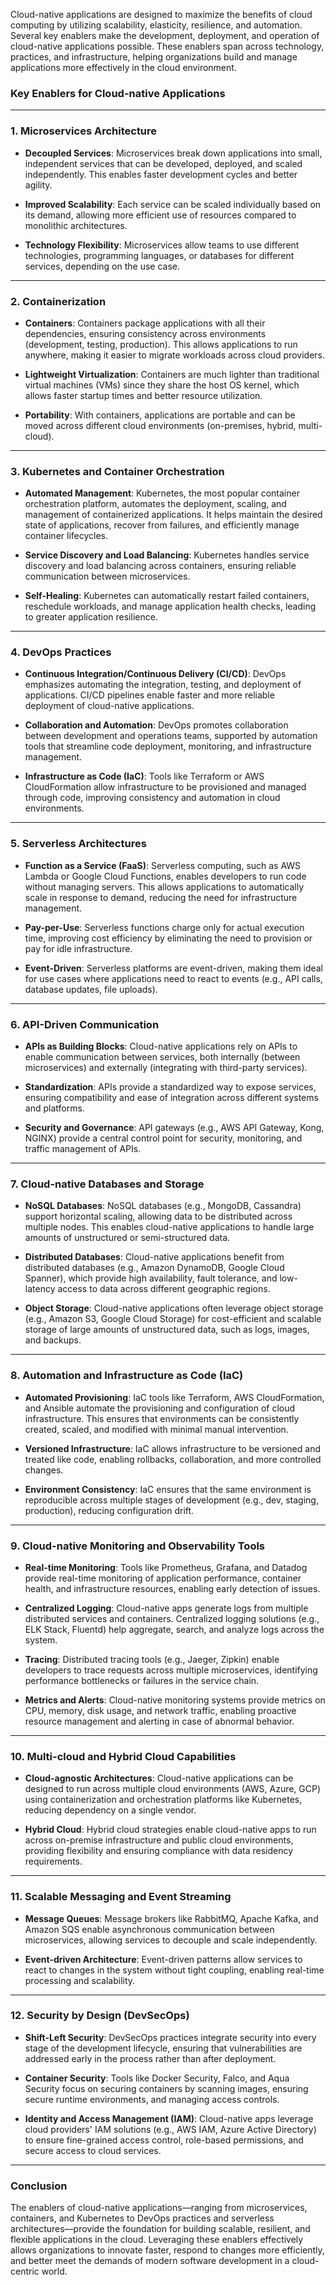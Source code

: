 Cloud-native applications are designed to maximize the benefits of cloud computing by utilizing scalability, elasticity, resilience, and automation. Several key enablers make the development, deployment, and operation of cloud-native applications possible. These enablers span across technology, practices, and infrastructure, helping organizations build and manage applications more effectively in the cloud environment.

### Key Enablers for Cloud-native Applications

---

### 1. **Microservices Architecture**

- **Decoupled Services**: Microservices break down applications into small, independent services that can be developed, deployed, and scaled independently. This enables faster development cycles and better agility.
  
- **Improved Scalability**: Each service can be scaled individually based on its demand, allowing more efficient use of resources compared to monolithic architectures.

- **Technology Flexibility**: Microservices allow teams to use different technologies, programming languages, or databases for different services, depending on the use case.

---

### 2. **Containerization**

- **Containers**: Containers package applications with all their dependencies, ensuring consistency across environments (development, testing, production). This allows applications to run anywhere, making it easier to migrate workloads across cloud providers.
  
- **Lightweight Virtualization**: Containers are much lighter than traditional virtual machines (VMs) since they share the host OS kernel, which allows faster startup times and better resource utilization.

- **Portability**: With containers, applications are portable and can be moved across different cloud environments (on-premises, hybrid, multi-cloud).

---

### 3. **Kubernetes and Container Orchestration**

- **Automated Management**: Kubernetes, the most popular container orchestration platform, automates the deployment, scaling, and management of containerized applications. It helps maintain the desired state of applications, recover from failures, and efficiently manage container lifecycles.

- **Service Discovery and Load Balancing**: Kubernetes handles service discovery and load balancing across containers, ensuring reliable communication between microservices.

- **Self-Healing**: Kubernetes can automatically restart failed containers, reschedule workloads, and manage application health checks, leading to greater application resilience.

---

### 4. **DevOps Practices**

- **Continuous Integration/Continuous Delivery (CI/CD)**: DevOps emphasizes automating the integration, testing, and deployment of applications. CI/CD pipelines enable faster and more reliable deployment of cloud-native applications.

- **Collaboration and Automation**: DevOps promotes collaboration between development and operations teams, supported by automation tools that streamline code deployment, monitoring, and infrastructure management.

- **Infrastructure as Code (IaC)**: Tools like Terraform or AWS CloudFormation allow infrastructure to be provisioned and managed through code, improving consistency and automation in cloud environments.

---

### 5. **Serverless Architectures**

- **Function as a Service (FaaS)**: Serverless computing, such as AWS Lambda or Google Cloud Functions, enables developers to run code without managing servers. This allows applications to automatically scale in response to demand, reducing the need for infrastructure management.

- **Pay-per-Use**: Serverless functions charge only for actual execution time, improving cost efficiency by eliminating the need to provision or pay for idle infrastructure.

- **Event-Driven**: Serverless platforms are event-driven, making them ideal for use cases where applications need to react to events (e.g., API calls, database updates, file uploads).

---

### 6. **API-Driven Communication**

- **APIs as Building Blocks**: Cloud-native applications rely on APIs to enable communication between services, both internally (between microservices) and externally (integrating with third-party services).
  
- **Standardization**: APIs provide a standardized way to expose services, ensuring compatibility and ease of integration across different systems and platforms.

- **Security and Governance**: API gateways (e.g., AWS API Gateway, Kong, NGINX) provide a central control point for security, monitoring, and traffic management of APIs.

---

### 7. **Cloud-native Databases and Storage**

- **NoSQL Databases**: NoSQL databases (e.g., MongoDB, Cassandra) support horizontal scaling, allowing data to be distributed across multiple nodes. This enables cloud-native applications to handle large amounts of unstructured or semi-structured data.
  
- **Distributed Databases**: Cloud-native applications benefit from distributed databases (e.g., Amazon DynamoDB, Google Cloud Spanner), which provide high availability, fault tolerance, and low-latency access to data across different geographic regions.

- **Object Storage**: Cloud-native applications often leverage object storage (e.g., Amazon S3, Google Cloud Storage) for cost-efficient and scalable storage of large amounts of unstructured data, such as logs, images, and backups.

---

### 8. **Automation and Infrastructure as Code (IaC)**

- **Automated Provisioning**: IaC tools like Terraform, AWS CloudFormation, and Ansible automate the provisioning and configuration of cloud infrastructure. This ensures that environments can be consistently created, scaled, and modified with minimal manual intervention.

- **Versioned Infrastructure**: IaC allows infrastructure to be versioned and treated like code, enabling rollbacks, collaboration, and more controlled changes.

- **Environment Consistency**: IaC ensures that the same environment is reproducible across multiple stages of development (e.g., dev, staging, production), reducing configuration drift.

---

### 9. **Cloud-native Monitoring and Observability Tools**

- **Real-time Monitoring**: Tools like Prometheus, Grafana, and Datadog provide real-time monitoring of application performance, container health, and infrastructure resources, enabling early detection of issues.

- **Centralized Logging**: Cloud-native apps generate logs from multiple distributed services and containers. Centralized logging solutions (e.g., ELK Stack, Fluentd) help aggregate, search, and analyze logs across the system.

- **Tracing**: Distributed tracing tools (e.g., Jaeger, Zipkin) enable developers to trace requests across multiple microservices, identifying performance bottlenecks or failures in the service chain.

- **Metrics and Alerts**: Cloud-native monitoring systems provide metrics on CPU, memory, disk usage, and network traffic, enabling proactive resource management and alerting in case of abnormal behavior.

---

### 10. **Multi-cloud and Hybrid Cloud Capabilities**

- **Cloud-agnostic Architectures**: Cloud-native applications can be designed to run across multiple cloud environments (AWS, Azure, GCP) using containerization and orchestration platforms like Kubernetes, reducing dependency on a single vendor.

- **Hybrid Cloud**: Hybrid cloud strategies enable cloud-native apps to run across on-premise infrastructure and public cloud environments, providing flexibility and ensuring compliance with data residency requirements.

---

### 11. **Scalable Messaging and Event Streaming**

- **Message Queues**: Message brokers like RabbitMQ, Apache Kafka, and Amazon SQS enable asynchronous communication between microservices, allowing services to decouple and scale independently.

- **Event-driven Architecture**: Event-driven patterns allow services to react to changes in the system without tight coupling, enabling real-time processing and scalability.

---

### 12. **Security by Design (DevSecOps)**

- **Shift-Left Security**: DevSecOps practices integrate security into every stage of the development lifecycle, ensuring that vulnerabilities are addressed early in the process rather than after deployment.
  
- **Container Security**: Tools like Docker Security, Falco, and Aqua Security focus on securing containers by scanning images, ensuring secure runtime environments, and managing access controls.

- **Identity and Access Management (IAM)**: Cloud-native apps leverage cloud providers' IAM solutions (e.g., AWS IAM, Azure Active Directory) to ensure fine-grained access control, role-based permissions, and secure access to cloud services.

---

### Conclusion

The enablers of cloud-native applications—ranging from microservices, containers, and Kubernetes to DevOps practices and serverless architectures—provide the foundation for building scalable, resilient, and flexible applications in the cloud. Leveraging these enablers effectively allows organizations to innovate faster, respond to changes more efficiently, and better meet the demands of modern software development in a cloud-centric world.
